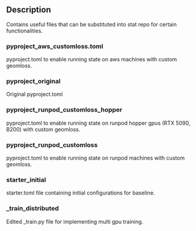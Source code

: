 ## Description
Contains useful files that can be substituted into stat repo for certain functionalities.
### pyproject_aws_customloss.toml
pyproject.toml to enable running state on aws machines with custom geomloss.
### pyproject_original
Original pyproject.toml
### pyproject_runpod_customloss_hopper
pyproject.toml to enable running state on runpod hopper gpus (RTX 5090, B200) with custom geomloss.
### pyproject_runpod_customloss
pyproject.toml to enable running state on runpod machines with custom geomloss.
### starter_initial
starter.toml file containing initial configurations for baseline.
### _train_distributed
Edited _train.py file for implementing multi gpu training.
